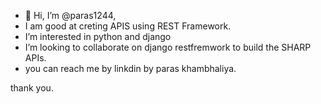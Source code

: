 - 👋 Hi, I’m @paras1244, 
- I am good at creting APIS using REST Framework.
- I’m interested in python and django
- I’m looking to collaborate on django restfremwork to build the SHARP APIs.
- you can reach me by linkdin by paras khambhaliya.

thank you.

